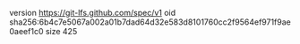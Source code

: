 version https://git-lfs.github.com/spec/v1
oid sha256:6b4c7e5067a002a01b7dad64d32e583d8101760cc2f9564ef971f9ae0aeef1c0
size 425
